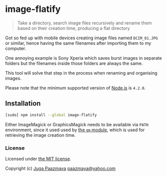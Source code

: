 # image-flatify

> Take a directory, search image files recursively and rename them based on their creation time, producing a flat directory

Got so fed up with mobile devices creating image files named `DCIM_01.JPG`
or similar, hence having the same filenames after importing them to my
computer.

One annoying example is Sony Xperia which saves burst images in separate folders
but the filenames inside those folders are always the same.

This tool will solve that step in the process when renaming and organising
images.

Please note that the minimum supported version of [Node.js](https://nodejs.org/en/) is `4.2.0`.

## Installation

```sh
[sudo] npm install --global image-flatify
```

Either ImageMagick or GraphicsMagick needs to be available via `PATH`
environment, since it used used by [the `gm` module](https://www.npmjs.com/package/gm),
which is used for retrieving the image creation time.


### License

Licensed under [the MIT license](LICENSE).

Copyright (c) [Juga Paazmaya](http://paazmaya.fi) <paazmaya@yahoo.com>

